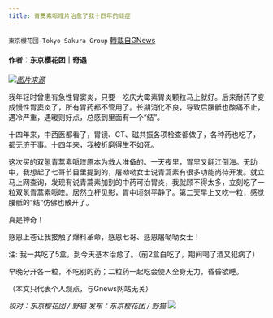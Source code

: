 ```yaml
---
title: 青蒿素哌喹片治愈了我十四年的顽症
---
```

`東京櫻花団-Tokyo Sakura Group` [轉載自GNews](https://gnews.org/zh-hans/1608252/)

#### 作者：东京樱花团｜奇遇

![](https://assets.gnews.org/wp-content/uploads/2021/10/青蒿素哌喹.png)[*图片来源*](https://pbs.twimg.com/media/E-F_finVIAUZj16.jpg)

我年轻时曾患有急性胃窦炎，只要一吃庆大霉素胃炎颗粒马上就好。后来耐药了变成慢性胃窦炎了，所有胃药都不管用了。长期消化不良，导致后腰骶也酸痛不止，遇冷严重，遇暖则好点，总感到里面有一个“结”。

十四年来，中西医都看了，胃镜、CT、磁共振各项检查都做了，各种药也吃了，都无济于事。十四年来，我被折磨得生不如死。

这次买的双氢青蒿素哌喹原本为救人准备的。一天夜里，胃里又翻江倒海。无助中，我想起了七哥节目里提到的，屠呦呦女士说青蒿素有很多功能尚待开发。就立马上网查询，发现有说青蒿素加别的中药可治胃炎，我就顾不得太多，立刻吃了一粒双氢青蒿素哌喹。居然立杆见影，胃中顷刻平静了。第二天早上又吃一粒，感觉腰骶的“结”仿佛也散开了。

真是神奇！

感恩上苍让我接触了爆料革命，感恩七哥、感恩屠呦呦女士！

注: 我一共吃了5盒，到今天基本治愈了。（前2盒白吃了，期间喝了酒又犯病了）

早晚分开各一粒，不吃别的药；二粒药一起吃会使人全身无力，昏昏欲睡。

（本文只代表个人观点，与Gnews网站无关）

*校对：东京樱花团 / 野猫*
*发布：东京樱花团 / 野猫*
![](https://assets.gnews.org/wp-content/uploads/2021/10/image0-1-18-7.png)
